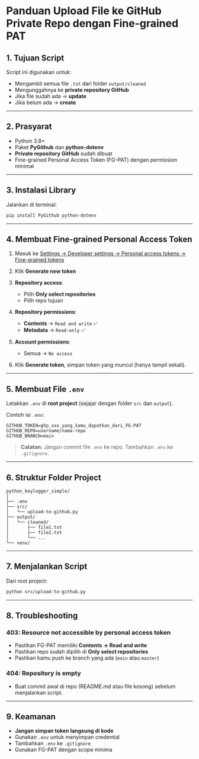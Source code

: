 # Panduan Upload File ke GitHub Private Repo dengan Fine-grained PAT

## **1. Tujuan Script**

Script ini digunakan untuk:

* Mengambil semua file `.txt` dari folder `output/cleaned`
* Mengunggahnya ke **private repository GitHub**
* Jika file sudah ada → **update**
* Jika belum ada → **create**

---

## **2. Prasyarat**

* Python 3.8+
* Paket **PyGithub** dan **python-dotenv**
* **Private repository GitHub** sudah dibuat
* Fine-grained Personal Access Token (FG-PAT) dengan permission minimal

---

## **3. Instalasi Library**

Jalankan di terminal:

```bash
pip install PyGithub python-dotenv
```

---

## **4. Membuat Fine-grained Personal Access Token**

1. Masuk ke [Settings → Developer settings → Personal access tokens → Fine-grained tokens](https://github.com/settings/tokens?type=beta)
2. Klik **Generate new token**
3. **Repository access**:

   * Pilih **Only select repositories**
   * Pilih repo tujuan
4. **Repository permissions**:

   * **Contents** → `Read and write` ✅
   * **Metadata** → `Read-only` ✅
5. **Account permissions**:

   * Semua → `No access`
6. Klik **Generate token**, simpan token yang muncul (hanya tampil sekali).

---

## **5. Membuat File `.env`**

Letakkan `.env` di **root project** (sejajar dengan folder `src` dan `output`).

Contoh isi `.env`:

```env
GITHUB_TOKEN=ghp_xxx_yang_kamu_dapatkan_dari_FG-PAT
GITHUB_REPO=username/nama-repo
GITHUB_BRANCH=main
```

> **Catatan**: Jangan commit file `.env` ke repo. Tambahkan `.env` ke `.gitignore`.

---

## **6. Struktur Folder Project**

```
python_keylogger_simple/
│
├── .env
├── src/
│   └── upload-to-github.py
├── output/
│   └── cleaned/
│       ├── file1.txt
│       ├── file2.txt
│       └── ...
└── venv/
```

---

## **7. Menjalankan Script**

Dari root project:

```bash
python src/upload-to-github.py
```

---

## **8. Troubleshooting**

### **403: Resource not accessible by personal access token**

* Pastikan FG-PAT memiliki **Contents → Read and write**
* Pastikan repo sudah dipilih di **Only select repositories**
* Pastikan kamu push ke branch yang ada (`main` atau `master`)

### **404: Repository is empty**

* Buat commit awal di repo (README.md atau file kosong) sebelum menjalankan script.

---

## **9. Keamanan**

* **Jangan simpan token langsung di kode**
* Gunakan `.env` untuk menyimpan credential
* Tambahkan `.env` ke `.gitignore`
* Gunakan FG-PAT dengan scope minima